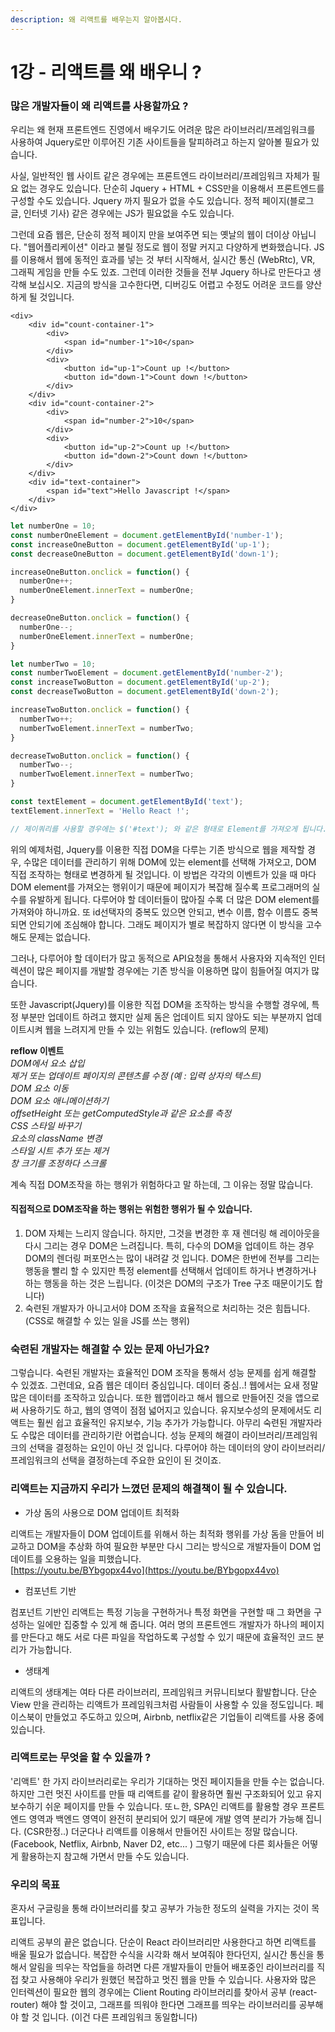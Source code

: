 ```yaml
---
description: 왜 리액트를 배우는지 알아봅시다.
---
```


# 1강 - 리액트를 왜 배우니 ?

### 많은 개발자들이 왜 리액트를 사용할까요 ?

우리는 왜 현재 프론트엔드 진영에서 배우기도 어려운 많은 라이브러리/프레임워크를 사용하여 Jquery로만 이루어진 기존 사이트들을 탈피하려고 하는지 알아볼 필요가 있습니다. 

사실, 일반적인 웹 사이트 같은 경우에는 프론트엔드 라이브러리/프레임워크 자체가 필요 없는 경우도 있습니다. 단순히 Jquery  + HTML + CSS만을 이용해서 프론트엔드를 구성할 수도 있습니다. Jquery 까지 필요가 없을 수도 있습니다. 정적 페이지\(블로그 글, 인터넷 기사\) 같은 경우에는 JS가 필요없을 수도 있습니다. 

그런데 요즘 웹은, 단순히 정적 페이지 만을 보여주면 되는 옛날의 웹이 더이상 아닙니다. "웹어플리케이션" 이라고 불릴 정도로 웹이 정말 커지고 다양하게 변화했습니다. JS를 이용해서 웹에 동적인 효과를 넣는 것 부터 시작해서, 실시간 통신 \(WebRtc\), VR, 그래픽 게임을 만들 수도 있죠. 그런데 이러한 것들을 전부 Jquery 하나로 만든다고 생각해 보십시오. 지금의 방식을 고수한다면, 디버깅도 어렵고 수정도 어려운 코드를 양산하게 될 것입니다.

```markup
<div>
    <div id="count-container-1">
        <div>
            <span id="number-1">10</span>
        </div>
        <div>    
            <button id="up-1">Count up !</button>
            <button id="down-1">Count down !</button>
        </div>
    </div>
    <div id="count-container-2">
        <div>
            <span id="number-2">10</span>
        </div>
        <div>
            <button id="up-2">Count up !</button>
            <button id="down-2">Count down !</button>
        </div>
    </div>
    <div id="text-container">
        <span id="text">Hello Javascript !</span>
    </div>
</div>
```

```javascript
let numberOne = 10;
const numberOneElement = document.getElementById('number-1');
const increaseOneButton = document.getElementById('up-1');
const decreaseOneButton = document.getElementById('down-1');

increaseOneButton.onclick = function() {
  numberOne++;
  numberOneElement.innerText = numberOne;
}

decreaseOneButton.onclick = function() {
  numberOne--;
  numberOneElement.innerText = numberOne;
}

let numberTwo = 10;
const numberTwoElement = document.getElementById('number-2');
const increaseTwoButton = document.getElementById('up-2');
const decreaseTwoButton = document.getElementById('down-2');

increaseTwoButton.onclick = function() {
  numberTwo++;
  numberTwoElement.innerText = numberTwo;
}

decreaseTwoButton.onclick = function() {
  numberTwo--;
  numberTwoElement.innerText = numberTwo;
}

const textElement = document.getElementById('text');
textElement.innerText = 'Hello React !';

// 제이쿼리를 사용할 경우에는 $('#text'); 와 같은 형태로 Element를 가져오게 됩니다.
```

위의 예제처럼, Jquery를 이용한 직접 DOM을 다루는 기존 방식으로 웹을 제작할 경우, 수많은 데이터를 관리하기 위해 DOM에 있는 element를 선택해 가져오고, DOM 직접 조작하는 형태로 변경하게 될 것입니다. 이 방법은 각각의 이벤트가 있을 때 마다 DOM element를 가져오는 행위이기 때문에 페이지가 복잡해 질수록 프로그래머의 실수를 유발하게 됩니다. 다루어야 할 데이터들이 많아질 수록 더 많은 DOM element를 가져와야 하니까요. 또 id선택자의 중복도 있으면 안되고, 변수 이름, 함수 이름도 중복되면 안되기에 조심해야 합니다. 그래도 페이지가 별로 복잡하지 않다면 이 방식을 고수해도 문제는 없습니다. 

그러나, 다루어야 할 데이터가 많고 동적으로 API요청을 통해서 사용자와 지속적인 인터렉션이 많은 페이지를 개발할 경우에는 기존 방식을 이용하면 많이 힘들어질 여지가 많습니다.

또한 Javascript\(Jquery\)를 이용한 직접 DOM을 조작하는 방식을 수행할 경우에, 특정 부분만 업데이트 하려고 했지만 실제 돔은 업데이트 되지 않아도 되는 부분까지 업데이트시켜 웹을 느려지게 만들 수 있는 위험도 있습니다. \(reflow의 문제\)

**reflow 이벤트**  
_DOM에서 요소 삽입   
제거 또는 업데이트 페이지의 콘텐츠를 수정 \(예 : 입력 상자의 텍스트\)   
DOM 요소 이동   
DOM 요소 애니메이션하기   
offsetHeight 또는 getComputedStyle과 같은 요소를 측정   
CSS 스타일 바꾸기   
요소의 className 변경   
스타일 시트 추가 또는 제거   
창 크기를 조정하다 스크롤_

계속 직접 DOM조작을 하는 행위가 위험하다고 말 하는데, 그 이유는 정말 많습니다.

#### 직접적으로 DOM조작을 하는 행위는 위험한 행위가 될 수 있습니다.

1. DOM 자체는 느리지 않습니다. 하지만, 그것을 변경한 후 재 렌더링 해 레이아웃을 다시 그리는 경우 DOM은 느려집니다. 특히, 다수의 DOM을 업데이트 하는 경우 DOM의 렌더링 퍼포먼스는 많이 내려갈 것 입니다. DOM은 한번에 전부를 그리는 행동을 빨리 할 수 있지만 특정 element를 선택해서 업데이트 하거나 변경하거나 하는 행동을 하는 것은 느립니다. \(이것은 DOM의 구조가 Tree 구조 때문이기도 합니다\)
2. 숙련된 개발자가 아니고서야 DOM 조작을 효율적으로 처리하는 것은 힘듭니다. \(CSS로 해결할 수 있는 일을 JS를 쓰는 행위\)

### 숙련된 개발자는 해결할 수 있는 문제 아닌가요?

그렇습니다. 숙련된 개발자는 효율적인 DOM 조작을 통해서 성능 문제를 쉽게 해결할 수 있겠죠. 그런데요, 요즘 웹은 데이터 중심입니다. 데이터 중심..! 웹에서는 요새 정말 많은 데이터를 조작하고 있습니다. 또한 웹앱이라고 해서 웹으로 만들어진 것을 앱으로써 사용하기도 하고, 웹의 영역이 점점 넓어지고 있습니다. 유지보수성의 문제에서도 리액트는 훨씬 쉽고 효율적인 유지보수, 기능 추가가 가능합니다. 아무리 숙련된 개발자라도 수많은 데이터를 관리하기란 어렵습니다. 성능 문제의 해결이 라이브러리/프레임워크의 선택을 결정하는 요인이 아닌 것 입니다. 다루어야 하는 데이터의 양이 라이브러리/프레임워크의 선택을 결정하는데 주요한 요인이 된 것이죠. 

### 리액트는 지금까지 우리가 느꼈던 문제의 해결책이 될 수 있습니다.

* 가상 돔의 사용으로 DOM 업데이트 최적화

리액트는 개발자들이 DOM 업데이트를 위해서 하는 최적화 행위를 가상 돔을 만들어 비교하고 DOM을 추상화 하여 필요한 부분만 다시 그리는 방식으로 개발자들이 DOM 업데이트를 오용하는 일을 피했습니다.  
[https://youtu.be/BYbgopx44vo](https://youtu.be/BYbgopx44vo)

* 컴포넌트 기반 

컴포넌트 기반인 리액트는 특정 기능을 구현하거나 특정 화면을 구현할 때 그 화면을 구성하는 일에만 집중할 수 있게 해 줍니다. 여러 명의 프론트엔드 개발자가 하나의 페이지를 만든다고 해도 서로 다른 파일을 작업하도록 구성할 수 있기 때문에 효율적인 코드 분리가 가능합니다.

* 생태계

리액트의 생태계는 여타 다른 라이브러리, 프레임워크 커뮤니티보다 활발합니다. 단순 View 만을 관리하는 리액트가 프레임워크처럼 사람들이 사용할 수 있을 정도입니다. 페이스북이 만들었고 주도하고 있으며, Airbnb, netflix같은 기업들이 리액트를 사용 중에 있습니다.

### 리액트로는 무엇을 할 수 있을까 ?

'리액트' 한 가지 라이브러리로는 우리가 기대하는 멋진 페이지들을 만들 수는 없습니다. 하지만 그런 멋진 사이트를 만들 때 리액트를 같이 활용하면 훨씬 구조화되어 있고 유지보수하기 쉬운 페이지를 만들 수 있습니다. 또ㄴ한, SPA인 리액트를 활용할 경우 프론트엔드 영역과 백엔드 영역이 완전히 분리되어 있기 때문에 개발 영역 분리가 가능해 집니다. \(CSR한정..\) 더군다나 리액트를 이용해서 만들어진 사이트는 정말 많습니다. \(Facebook, Netflix, Airbnb,  Naver D2, etc... \) 그렇기 때문에 다른 회사들은 어떻게 활용하는지 참고해 가면서 만들 수도 있습니다.

### 우리의 목표

혼자서 구글링을 통해 라이브러리를 찾고 공부가 가능한 정도의 실력을 가지는 것이 목표입니다.

리액트 공부의 끝은 없습니다. 단순이 React 라이브러리만 사용한다고 하면 리액트를 배울 필요가 없습니다. 복잡한 수식을 시각화 해서 보여줘야 한다던지, 실시간 통신을 통해서 알림을 띄우는 작업들을 하려면 다른 개발자들이 만들어 배포중인 라이브러리를 직접 찾고 사용해야 우리가 원했던 복잡하고 멋진 웹을 만들 수 있습니다.  사용자와 많은 인터렉션이 필요한 웹의 경우에는 Client Routing 라이브러리를 찾아서 공부 \(react-router\) 해야 할 것이고, 그래프를 띄워야 한다면 그래프를 띄우는 라이브러리를 공부해야 할 것 입니다. \(이건 다른 프레임워크 동일합니다\)

